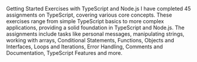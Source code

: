 Getting Started Exercises with TypeScript and Node.js
I have completed 45 assignments on TypeScript, covering various core concepts. 
These exercises range from simple TypeScript basics to more complex applications, providing a solid foundation in TypeScript and Node.js. 
The assignments include tasks like personal messages, manipulating strings, working with arrays, Conditional Statements, Functions, 
Objects and Interfaces, Loops and Iterations, Error Handling, Comments and Documentation, TypeScript Features and more.
